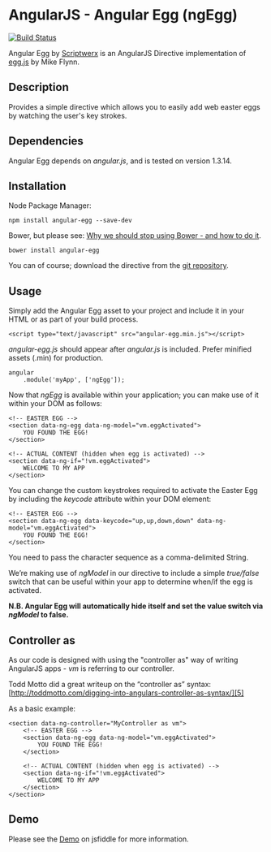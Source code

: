 # AngularJS - Angular Egg (ngEgg)

[![Build Status][image-1]][1]

Angular Egg by [Scriptwerx][2] is an AngularJS Directive implementation of [egg.js][3] by Mike Flynn.

## Description

Provides a simple directive which allows you to easily add web easter eggs by watching the user's key strokes.

## Dependencies

Angular Egg depends on *angular.js*, and is tested on version 1.3.14.

## Installation

Node Package Manager:

	npm install angular-egg --save-dev

Bower, but please see: [Why we should stop using Bower - and how to do it](https://gofore.com/ohjelmistokehitys/stop-using-bower/ "Why We Should Stop Using Bower – And How to Do It").

	bower install angular-egg

You can of course; download the directive from the [git repository][4].

## Usage

Simply add the Angular Egg asset to your project and include it in your HTML or as part of your build process.

	<script type="text/javascript" src="angular-egg.min.js"></script>

*angular-egg.js* should appear after *angular.js* is included. Prefer minified assets (.min) for production.

	angular
	    .module('myApp', ['ngEgg']);

Now that *ngEgg* is available within your application; you can make use of it within your DOM as follows:

	<!-- EASTER EGG -->
	<section data-ng-egg data-ng-model="vm.eggActivated">
	    YOU FOUND THE EGG!
	</section>
	
	<!-- ACTUAL CONTENT (hidden when egg is activated) -->
	<section data-ng-if="!vm.eggActivated">
	    WELCOME TO MY APP
	</section>

You can change the custom keystrokes required to activate the Easter Egg by including the *keycode* attribute within your DOM element:

	<!-- EASTER EGG -->
	<section data-ng-egg data-keycode="up,up,down,down" data-ng-model="vm.eggActivated">
	    YOU FOUND THE EGG!
	</section>

You need to pass the character sequence as a comma-delimited String.

We’re making use of *ngModel* in our directive to include a simple *true/false* switch that can be useful within your app to determine when/if the egg is activated.

**N.B. Angular Egg will automatically hide itself and set the value switch via *ngModel* to false.**

## Controller as

As our code is designed with using the "controller as" way of writing AngularJS apps - *vm* is referring to our controller.

Todd Motto did a great writeup on the “controller as” syntax:
[http://toddmotto.com/digging-into-angulars-controller-as-syntax/][5]

As a basic example:

	<section data-ng-controller="MyController as vm">
	    <!-- EASTER EGG -->
	    <section data-ng-egg data-ng-model="vm.eggActivated">
	        YOU FOUND THE EGG!
	    </section>
	
	    <!-- ACTUAL CONTENT (hidden when egg is activated) -->
	    <section data-ng-if="!vm.eggActivated">
	        WELCOME TO MY APP
	    </section>
	</section>

## Demo

Please see the [Demo][6] on jsfiddle for more information.

[1]:	https://travis-ci.org/scriptwerx/angular-egg
[2]:	http://www.scriptwerx.io
[3]:	https://github.com/mikeflynn/egg.js
[4]:	https://github.com/scriptwerx/angular-egg
[5]:	http://toddmotto.com/digging-into-angulars-controller-as-syntax/
[6]: 	http://jsfiddle.net/scriptwerx/m24nfpjr/

[image-1]:	https://travis-ci.org/scriptwerx/angular-egg.svg
